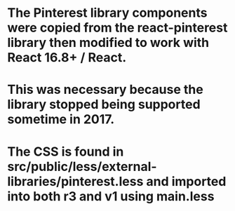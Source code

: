 # The Pinterest library components were copied from the react-pinterest library then modified to work with React 16.8+ / React.
# This was necessary because the library stopped being supported sometime in 2017.
# 
# The CSS is found in src/public/less/external-libraries/pinterest.less and imported into both r3 and v1 using main.less